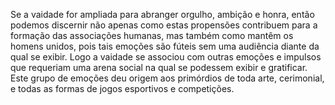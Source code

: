 ﻿Se a vaidade for ampliada para abranger  orgulho, ambição e honra, então podemos discernir não apenas como estas propensões contribuem para a formação das associações humanas, mas também como mantêm os homens unidos, pois tais emoções são fúteis sem uma audiência diante da qual se exibir. Logo a vaidade se associou com outras emoções e impulsos que requeriam uma arena social na qual se podessem exibir e gratificar. Este grupo de emoções deu origem aos primórdios de toda arte, cerimonial, e todas as formas de jogos esportivos e competições.